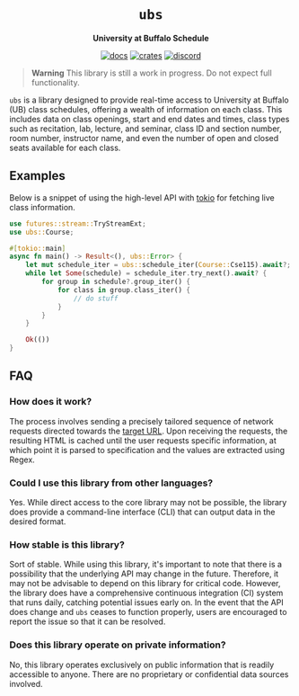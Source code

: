 <div align="center">
  <h1><code>ubs</code></h1>
  <p><strong>University at Buffalo Schedule</strong></p>
  <p>
    <a href="https://docs.rs/ubs/0.0.0/ubs/"><img src="https://img.shields.io/readthedocs/ubs" alt="docs" /></a>
    <a href="https://crates.io/crates/ubs"><img src="https://img.shields.io/crates/v/ubs" alt="crates" /></a>
    <a href="https://discord.gg/w9Bc6xH7uC"><img src="https://img.shields.io/discord/834969350061424660?label=discord" alt="discord" /></a>
  </p>
</div>

> **Warning**
> This library is still a work in progress. Do not expect full functionality.

`ubs` is a library designed to provide real-time access to University at Buffalo (UB) class schedules, offering a wealth of information on each class. This includes data on class openings, start and end dates and times, class types such as recitation, lab, lecture, and seminar, class ID and section number, room number, instructor name, and even the number of open and closed seats available for each class.

## Examples
Below is a snippet of using the high-level API with [tokio](https://github.com/tokio-rs/tokio) for fetching live class information.
```rust
use futures::stream::TryStreamExt;
use ubs::Course;

#[tokio::main]
async fn main() -> Result<(), ubs::Error> {
    let mut schedule_iter = ubs::schedule_iter(Course::Cse115).await?;
    while let Some(schedule) = schedule_iter.try_next().await? {
        for group in schedule?.group_iter() {
            for class in group.class_iter() {
                // do stuff
            }
        }
    }

    Ok(())
}
```

## FAQ

### How does it work?
The process involves sending a precisely tailored sequence of network requests directed towards the [target URL](https://www.pub.hub.buffalo.edu/). Upon receiving the requests, the resulting HTML is cached until the user requests specific information, at which point it is parsed to specification and the values are extracted using Regex.

### Could I use this library from other languages?
Yes. While direct access to the core library may not be possible, the library does provide a command-line interface (CLI) that can output data in the desired format.

### How stable is this library?
Sort of stable. While using this library, it's important to note that there is a possibility that the underlying API may change in the future. Therefore, it may not be advisable to depend on this library for critical code. However, the library does have a comprehensive continuous integration (CI) system that runs daily, catching potential issues early on. In the event that the API does change and `ubs` ceases to function properly, users are encouraged to report the issue so that it can be resolved.

### Does this library operate on private information?
No, this library operates exclusively on public information that is readily accessible to anyone. There are no proprietary or confidential data sources involved.
